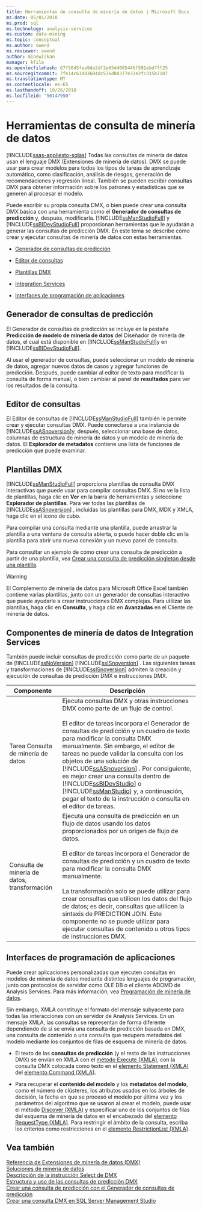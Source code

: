 ```yaml
---
title: Herramientas de consulta de minería de datos | Microsoft Docs
ms.date: 05/01/2018
ms.prod: sql
ms.technology: analysis-services
ms.custom: data-mining
ms.topic: conceptual
ms.author: owend
ms.reviewer: owend
author: minewiskan
manager: kfile
ms.openlocfilehash: 67f58d5fea9da2df2e65d4085446f591ebd7ff25
ms.sourcegitcommit: 7fe14c61083684dc576d88377e32e2fc315b7107
ms.translationtype: MT
ms.contentlocale: es-ES
ms.lasthandoff: 10/26/2018
ms.locfileid: "50147950"
---
```

# <a name="data-mining-query-tools"></a>Herramientas de consulta de minería de datos
[!INCLUDE[ssas-appliesto-sqlas](../../includes/ssas-appliesto-sqlas.md)]
  Todas las consultas de minería de datos usan el lenguaje DMX (Extensiones de minería de datos). DMX se puede usar para crear modelos para todos los tipos de tareas de aprendizaje automático, como clasificación, análisis de riesgos, generación de recomendaciones y regresión lineal. También se pueden escribir consultas DMX para obtener información sobre los patrones y estadísticas que se generen al procesar el modelo.  
  
 Puede escribir su propia consulta DMX, o bien puede crear una consulta DMX básica con una herramienta como el **Generador de consultas de predicción** y, después, modificarla. [!INCLUDE[ssManStudioFull](../../includes/ssmanstudiofull-md.md)] y [!INCLUDE[ssBIDevStudioFull](../../includes/ssbidevstudiofull-md.md)] proporcionan herramientas que le ayudarán a generar las consultas de predicción DMX. En este tema se describe cómo crear y ejecutar consultas de minería de datos con estas herramientas.  
  
-   [Generador de consultas de predicción](#bkmk_Builder)  
  
-   [Editor de consultas](#bkmk_QueryEditor)  
  
-   [Plantillas DMX](#bkmk_Templates)  
  
-   [Integration Services](#bkmk_SSIS)  
  
-   [Interfaces de programación de aplicaciones](#bkmk_API)  
  
##  <a name="bkmk_Builder"></a> Generador de consultas de predicción  
 El Generador de consultas de predicción se incluye en la pestaña **Predicción de modelo de minería de datos** del Diseñador de minería de datos, el cual está disponible en [!INCLUDE[ssManStudioFull](../../includes/ssmanstudiofull-md.md)]y en [!INCLUDE[ssBIDevStudioFull](../../includes/ssbidevstudiofull-md.md)].  
  
 Al usar el generador de consultas, puede seleccionar un modelo de minería de datos, agregar nuevos datos de casos y agregar funciones de predicción. Después, puede cambiar al editor de texto para modificar la consulta de forma manual, o bien cambiar al panel de **resultados** para ver los resultados de la consulta.  
  
##  <a name="bkmk_QueryEditor"></a> Editor de consultas  
 El Editor de consultas de [!INCLUDE[ssManStudioFull](../../includes/ssmanstudiofull-md.md)] también le permite crear y ejecutar consultas DMX. Puede conectarse a una instancia de [!INCLUDE[ssASnoversion](../../includes/ssasnoversion-md.md)]y, después, seleccionar una base de datos, columnas de estructura de minería de datos y un modelo de minería de datos. El **Explorador de metadatos** contiene una lista de funciones de predicción que puede examinar.  
  
##  <a name="bkmk_Templates"></a> Plantillas DMX  
 [!INCLUDE[ssManStudioFull](../../includes/ssmanstudiofull-md.md)] proporciona plantillas de consulta DMX interactivas que puede usar para compilar consultas DMX. Si no ve la lista de plantillas, haga clic en **Ver** en la barra de herramientas y seleccione **Explorador de plantillas**. Para ver todas las plantillas de [!INCLUDE[ssASnoversion](../../includes/ssasnoversion-md.md)] , incluidas las plantillas para DMX, MDX y XMLA, haga clic en el icono de cubo.  
  
 Para compilar una consulta mediante una plantilla, puede arrastrar la plantilla a una ventana de consulta abierta, o puede hacer doble clic en la plantilla para abrir una nueva conexión y un nuevo panel de consulta.  
  
 Para consultar un ejemplo de cómo crear una consulta de predicción a partir de una plantilla, vea [Crear una consulta de predicción singleton desde una plantilla](../../analysis-services/data-mining/create-a-singleton-prediction-query-from-a-template.md).  
  
> [!WARNING]  
>  El Complemento de minería de datos para Microsoft Office Excel también contiene varias plantillas, junto con un generador de consultas interactivo que puede ayudarle a crear instrucciones DMX complejas. Para utilizar las plantillas, haga clic en **Consulta**, y haga clic en **Avanzadas** en el Cliente de minería de datos.  
  
##  <a name="bkmk_SSIS"></a> Componentes de minería de datos de Integration Services  
 También puede incluir consultas de predicción como parte de un paquete de [!INCLUDE[ssNoVersion](../../includes/ssnoversion-md.md)] [!INCLUDE[ssISnoversion](../../includes/ssisnoversion-md.md)] . Las siguientes tareas y transformaciones de [!INCLUDE[ssISnoversion](../../includes/ssisnoversion-md.md)] admiten la creación y ejecución de consultas de predicción DMX e instrucciones DMX.  
  
|Componente|Descripción|  
|---------------|-----------------|  
|Tarea Consulta de minería de datos|Ejecuta consultas DMX y otras instrucciones DMX como parte de un flujo de control.<br /><br /> El editor de tareas incorpora el Generador de consultas de predicción y un cuadro de texto para modificar la consulta DMX manualmente. Sin embargo, el editor de tareas no puede validar la consulta con los objetos de una solución de [!INCLUDE[ssASnoversion](../../includes/ssasnoversion-md.md)] . Por consiguiente, es mejor crear una consulta dentro de [!INCLUDE[ssBIDevStudio](../../includes/ssbidevstudio-md.md)] o [!INCLUDE[ssManStudio](../../includes/ssmanstudio-md.md)] y, a continuación, pegar el texto de la instrucción o consulta en el editor de tareas.|  
|Consulta de minería de datos, transformación|Ejecuta una consulta de predicción en un flujo de datos usando los datos proporcionados por un origen de flujo de datos.<br /><br /> El editor de tareas incorpora el Generador de consultas de predicción y un cuadro de texto para modificar la consulta DMX manualmente.<br /><br /> La transformación solo se puede utilizar para crear consultas que utilicen los datos del flujo de datos; es decir, consultas que utilicen la sintaxis de PREDICTION JOIN. Este componente no se puede utilizar para ejecutar consultas de contenido u otros tipos de instrucciones DMX.|  
  
##  <a name="bkmk_API"></a> Interfaces de programación de aplicaciones  
 Puede crear aplicaciones personalizadas que ejecuten consultas en modelos de minería de datos mediante distintos lenguajes de programación, junto con protocolos de servidor como OLE DB o el cliente ADOMD de Analysis Services. Para más información, vea [Programación de minería de datos](../../analysis-services/data-mining-programming.md).  
  
 Sin embargo, XMLA constituye el formato del mensaje subyacente para todas las interacciones con un servidor de Analysis Services. En un mensaje XMLA, las consultas se representan de forma diferente dependiendo de si se envía una consulta de predicción basada en DMX, una consulta de contenido o una consulta que recupera metadatos del modelo mediante los conjuntos de filas de esquema de minería de datos.  
  
-   El texto de las **consultas de predicción** (y el resto de las instrucciones DMX) se envían en XMLA con el [método Execute &#40;XMLA&#41;](https://docs.microsoft.com/bi-reference/xmla/xml-elements-methods-execute), con la consulta DMX colocada como texto en el [elemento Statement &#40;XMLA&#41;](https://docs.microsoft.com/bi-reference/xmla/xml-elements-commands/statement-element-xmla) del [elemento Command &#40;XMLA&#41;](https://docs.microsoft.com/bi-reference/xmla/xml-elements-properties/command-element-xmla).  
  
-   Para recuperar el **contenido del modelo** y los **metadatos del modelo**, como el número de clústeres, los atributos usados en los árboles de decisión, la fecha en que se procesó el modelo por última vez y los parámetros del algoritmo que se usaron al crear el modelo, puede usar el método [Discover &#40;XMLA&#41;](https://docs.microsoft.com/bi-reference/xmla/xml-elements-methods-discover) y especificar uno de los conjuntos de filas del esquema de minería de datos en el encabezado del [elemento RequestType &#40;XMLA&#41;](https://docs.microsoft.com/bi-reference/xmla/xml-elements-properties/requesttype-element-xmla). Para restringir el ámbito de la consulta, escriba los criterios como restricciones en el [elemento RestrictionList &#40;XMLA&#41;](https://docs.microsoft.com/bi-reference/xmla/xml-elements-properties/restrictionlist-element-xmla).  
  
## <a name="see-also"></a>Vea también  
 [Referencia de Extensiones de minería de datos &#40;DMX&#41;](../../dmx/data-mining-extensions-dmx-reference.md)   
 [Soluciones de minería de datos](../../analysis-services/data-mining/data-mining-solutions.md)   
 [Descripción de la instrucción Select de DMX](../../dmx/understanding-the-dmx-select-statement.md)   
 [Estructura y uso de las consultas de predicción DMX](../../dmx/structure-and-usage-of-dmx-prediction-queries.md)   
 [Crear una consulta de predicción con el Generador de consultas de predicción](../../analysis-services/data-mining/create-a-prediction-query-using-the-prediction-query-builder.md)   
 [Crear una consulta DMX en SQL Server Management Studio](../../analysis-services/data-mining/create-a-dmx-query-in-sql-server-management-studio.md)  
  
  
